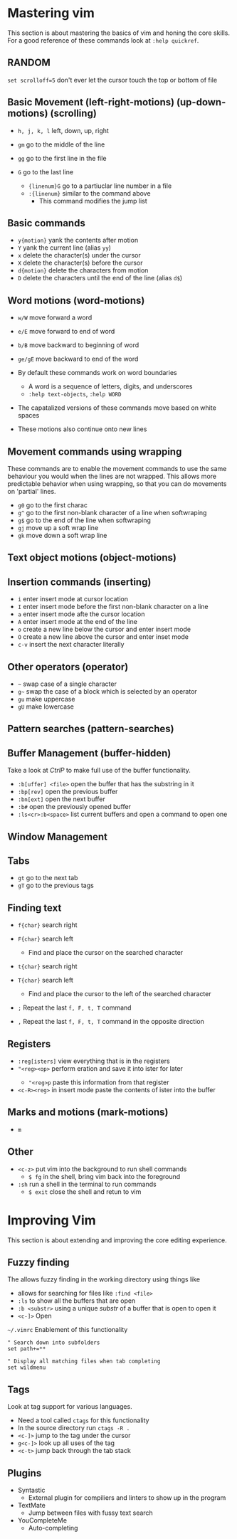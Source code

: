 # Mastering vim

This section is about mastering the basics of vim and honing the core skills. For a good reference of these commands look at `:help quickref`.

## RANDOM

`set scrolloff=5` don't ever let the cursor touch the top or bottom of file

## Basic Movement (left-right-motions) (up-down-motions) (scrolling)

* `h, j, k, l` left, down, up, right
* `gm` go to the middle of the line

* `gg` go to the first line in the file
* `G` go to the last line
  + `{linenum}G` go to a partiuclar line number in a file
  + `:{linenum}` similar to the command above
    - This command modifies the jump list

## Basic commands

* `y{motion}` yank the contents after motion
* `Y` yank the current line (alias `yy`)
* `x` delete the character(s) under the cursor
* `X` delete the character(s) before the cursor
* `d{motion}` delete the characters from motion
* `D` delete the characters until the end of the line (alias `d$`)

## Word motions (word-motions)

* `w/W` move forward a word
* `e/E` move forward to end of word
* `b/B` move backward to beginning of word
* `ge/gE` move backward to end of the word

* By default these commands work on word boundaries
  + A word is a sequence of letters, digits, and underscores
  + `:help text-objects`, `:help WORD`
* The capatalized versions of these commands move based on white spaces
* These motions also continue onto new lines

## Movement commands using wrapping

These commands are to enable the movement commands to use the same behaviour you would when the lines are not wrapped. This allows more predictable behavior when using wrapping, so that you can do movements on 'partial' lines.

* `g0` go to the first charac
* `g^` go to the first non-blank character of a line when softwraping
* `g$` go to the end of the line when softwraping
* `gj` move up a soft wrap line
* `gk` move down a soft wrap line

## Text object motions (object-motions)


## Insertion commands (inserting)

* `i` enter insert mode at cursor location
* `I` enter insert mode before the first non-blank character on a line
* `a` enter insert mode afte the cursor location
* `A` enter insert mode at the end of the line
* `o` create a new line below the cursor and enter insert mode
* `O` create a new line above the cursor and enter inset mode
* `c-v` insert the next character literally

## Other operators (operator)

* `~` swap case of a single character
* `g~` swap the case of a block which is selected by an operator
* `gu` make uppercase
* `gU` make lowercase

## Pattern searches (pattern-searches)

## Buffer Management (buffer-hidden)

Take a look at *CtrlP* to make full use of the buffer functionality.

* `:b[uffer] <file>` open the buffer that has the substring <file> in it
* `:bp[rev]` open the previous buffer
* `:bn[ext]` open the next buffer
* `:b#` open the previously opened buffer
* `:ls<cr>:b<space>` list current buffers and open a command to open one

## Window Management


## Tabs

* `gt` go to the next tab
* `gT` go to the previous tags

## Finding text

* `f{char}` search right
* `F{char}` search left
  + Find and place the cursor on the searched character

* `t{char}` search right
* `T{char}` search left
  + Find and place the cursor to the left of the searched character

* `;` Repeat the last `f, F, t, T` command
* `,` Repeat the last `f, F, t, T` command in the opposite direction

## Registers

* `:reg[isters]` view everything that is in the registers
* `"<reg><op>` perform <op>eration and save it into <reg>ister for later
  + `"<reg>p` paste this information from that register
* `<c-R><reg>` in insert mode paste the contents of <reg>ister into the buffer

## Marks and motions (mark-motions)

* `m`

## Other

* `<c-z>` put vim into the background to run shell commands
  + `$ fg` in the shell, bring vim back into the foreground
* `:sh` run a shell in the terminal to run commands
  + `$ exit` close the shell and retun to vim


# Improving Vim

This section is about extending and improving the core editing experience.

## Fuzzy finding
The allows fuzzy finding in the working directory using things like
* allows for searching for files like `:find <file>`
* `:ls` to show all the buffers that are open
* `:b <substr>` using a unique *substr* of a buffer that is open to open it
* `<c-]>` Open

`~/.vimrc` Enablement of this functionality
```vim
" Search down into subfolders
set path+=**

" Display all matching files when tab completing
set wildmenu
```

## Tags

Look at tag support for various languages.
* Need a tool called `ctags` for this functionality
* In the source directory run `ctags -R .`
* `<c-]>` jump to the tag under the cursor
* `g<c-]>` look up all uses of the tag
* `<c-t>` jump back through the tab stack

## Plugins
* Syntastic
  - External plugin for compiliers and linters to show up in the program
* TextMate
  - Jump between files with fussy text search
* YouCompleteMe
  - Auto-completing
